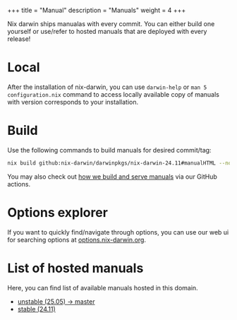 +++
title = "Manual"
description = "Manuals"
weight = 4
+++

Nix darwin ships manualas with every commit. You can either build one yourself or use/refer to hosted manuals that are deployed with every release!

# Local

After the installation of nix-darwin, you can use `darwin-help` or `man 5 configuration.nix` command to access locally available copy of manuals with version corresponds to your installation.

# Build

Use the following commands to build manuals for desired commit/tag:

```bash
nix build github:nix-darwin/darwinpkgs/nix-darwin-24.11#manualHTML --no-write-lock-file
```

You may also check out [how we build and serve manuals](https://github.com/nix-darwin/website/blob/main/.github/workflows/deploy.yml) via our GitHub actions.

# Options explorer

If you want to quickly find/navigate through options, you can use our web ui for searching options at [options.nix-darwin.org](https://options.nix-darwin.org).

# List of hosted manuals

Here, you can find list of available manuals hosted in this domain.

- [unstable (25.05) -> master](https://nix-darwin.org/manual/unstable)
- [stable (24.11)](https://nix-darwin.org/manual/stable)
